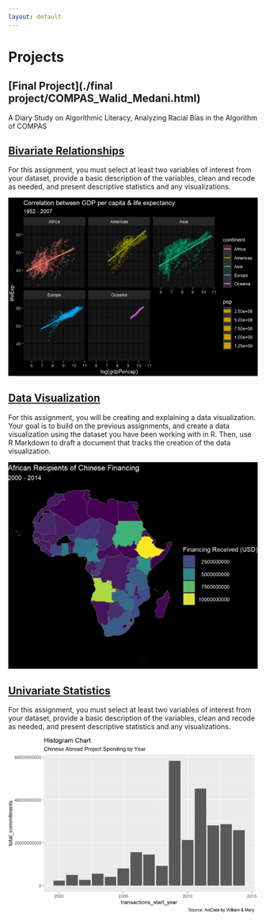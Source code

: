 ```yaml
---
layout: default
---
```



# Projects

## [Final Project](./final project/COMPAS_Walid_Medani.html)
A Diary Study on Algorithmic Literacy, Analyzing Racial Bias in the Algorithm of COMPAS

## [Bivariate Relationships](./homework-5.html)
For this assignment, you must select at least two variables of interest from your dataset, provide a basic description of the variables, clean and recode as needed, and present descriptive statistics and any visualizations.

<img src="images/hw5image.png?raw=true"/>

## [Data Visualization](./Homework-4.html)
For this assignment, you will be creating and explaining a data visualization. Your goal is to build on the previous assignments, and create a data visualization using the dataset you have been working with in R. Then, use R Markdown to draft a document that tracks the creation of the data visualization.

<img src="images/hw4image.png?raw=true"/>

## [Univariate Statistics](./Homework-3.html)
For this assignment, you must select at least two variables of interest from your dataset, provide a basic description of the variables, clean and recode as needed, and present descriptive statistics and any visualizations.

<img src="images/hw3image.png?raw=true"/>
